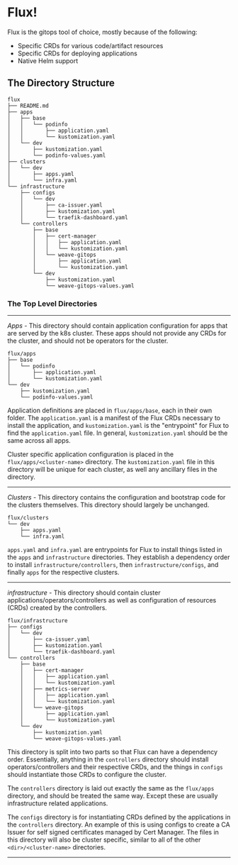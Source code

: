 # Flux!

Flux is the gitops tool of choice, mostly because of the following:
* Specific CRDs for various code/artifact resources
* Specific CRDs for deploying applications
* Native Helm support

## The Directory Structure
```
flux
├── README.md
├── apps
│   ├── base
│   │   └── podinfo
│   │       ├── application.yaml
│   │       └── kustomization.yaml
│   └── dev
│       ├── kustomization.yaml
│       └── podinfo-values.yaml
├── clusters
│   └── dev
│       ├── apps.yaml
│       └── infra.yaml
└── infrastructure
    ├── configs
    │   └── dev
    │       ├── ca-issuer.yaml
    │       ├── kustomization.yaml
    │       └── traefik-dashboard.yaml
    └── controllers
        ├── base
        │   ├── cert-manager
        │   │   ├── application.yaml
        │   │   └── kustomization.yaml
        │   └── weave-gitops
        │       ├── application.yaml
        │       └── kustomization.yaml
        └── dev
            ├── kustomization.yaml
            └── weave-gitops-values.yaml
```

### The Top Level Directories

---

*Apps* - This directory should contain application configuration for apps that are served by the k8s cluster.
These apps should not provide any CRDs for the cluster, and should not be operators for the cluster.

```
flux/apps
├── base
│   └── podinfo
│       ├── application.yaml
│       └── kustomization.yaml
└── dev
    ├── kustomization.yaml
    └── podinfo-values.yaml
```

Application definitions are placed in `flux/apps/base`, each in their own folder. The `application.yaml` is a manifest of the Flux CRDs necessary to install the application, and `kustomization.yaml` is the "entrypoint" for Flux to find the `application.yaml` file. In general, `kustomization.yaml` should be the same across all apps.

Cluster specific application configuration is placed in the `flux/apps/<cluster-name>` directory. The `kustomization.yaml` file in this directory will be unique for each cluster, as well any ancillary files in the directory.

---

*Clusters* - This directory contains the configuration and bootstrap code for the clusters themselves. This directory should largely be unchanged.

```
flux/clusters
└── dev
    ├── apps.yaml
    └── infra.yaml
```

`apps.yaml` and `infra.yaml` are entrypoints for Flux to install things listed in the `apps` and `infrastructure` directories. They establish a dependency order to install `infrastructure/controllers`, then `infrastructure/configs`, and finally `apps` for the respective clusters.

---

*infrastructure* - This directory should contain cluster applications/operators/controllers as well as configuration of resources (CRDs) created by the controllers.

```
flux/infrastructure
├── configs
│   └── dev
│       ├── ca-issuer.yaml
│       ├── kustomization.yaml
│       └── traefik-dashboard.yaml
└── controllers
    ├── base
    │   ├── cert-manager
    │   │   ├── application.yaml
    │   │   └── kustomization.yaml
    │   ├── metrics-server
    │   │   ├── application.yaml
    │   │   └── kustomization.yaml
    │   └── weave-gitops
    │       ├── application.yaml
    │       └── kustomization.yaml
    └── dev
        ├── kustomization.yaml
        └── weave-gitops-values.yaml
```

This directory is split into two parts so that Flux can have a dependency order. Essentially, anything in the `controllers` directory should install operators/controllers and their respective CRDs, and the things in `configs` should instantiate those CRDs to configure the cluster.

The `controllers` directory is laid out exactly the same as the `flux/apps` directory, and should be treated the same way. Except these are usually infrastructure related applications.

The `configs` directory is for instantiating CRDs defined by the applications in the `controllers` directory. An example of this is using configs to create a CA Issuer for self signed certificates managed by Cert Manager. The files in this directory will also be cluster specific, similar to all of the other `<dir>/<cluster-name>` directories.

---
